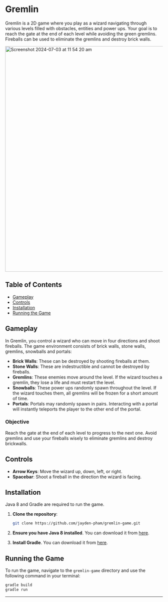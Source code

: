 # Gremlin

Gremlin is a 2D game where you play as a wizard navigating through various levels filled with obstacles, entities and power ups. Your goal is to reach the gate at the end of each level while avoiding the green gremlins. Fireballs can be used to eliminate the gremlins and destroy brick walls.

<img width="720" alt="Screenshot 2024-07-03 at 11 54 20 am" src="https://github.com/jayden-pham/gremlin-game/assets/101793495/6c89f8c0-ee37-4838-9f91-f59a1a2c780c">

## Table of Contents

- [Gameplay](#gameplay)
- [Controls](#controls)
- [Installation](#installation)
- [Running the Game](#running-the-game)

## Gameplay

In Gremlin, you control a wizard who can move in four directions and shoot fireballs. The game environment consists of brick walls, stone walls, gremlins, snowballs and portals:

- **Brick Walls**: These can be destroyed by shooting fireballs at them.
- **Stone Walls**: These are indestructible and cannot be destroyed by fireballs.
- **Gremlins**: These enemies move around the level. If the wizard touches a gremlin, they lose a life and must restart the level.
- **Snowballs**: These power ups randomly spawn throughout the level. If the wizard touches them, all gremlins will be frozen for a short amount of time.
- **Portals**: Portals may randomly spawn in pairs. Interacting with a portal will instantly teleports the player to the other end of the portal.

### Objective

Reach the gate at the end of each level to progress to the next one. Avoid gremlins and use your fireballs wisely to eliminate gremlins and destroy brickwalls.

## Controls

- **Arrow Keys**: Move the wizard up, down, left, or right.
- **Spacebar**: Shoot a fireball in the direction the wizard is facing.

## Installation
Java 8 and Gradle are required to run the game.

1. **Clone the repository**:
    ```bash
    git clone https://github.com/jayden-pham/gremlin-game.git
    ```

2. **Ensure you have Java 8 installed**. You can download it from [here](https://www.oracle.com/java/technologies/javase/javase-jdk8-downloads.html).

3. **Install Gradle**. You can download it from [here](https://gradle.org/install/).

## Running the Game

To run the game, navigate to the ```gremlin-game``` directory and use the following command in your terminal:
```bash
gradle build
gradle run
```

---
